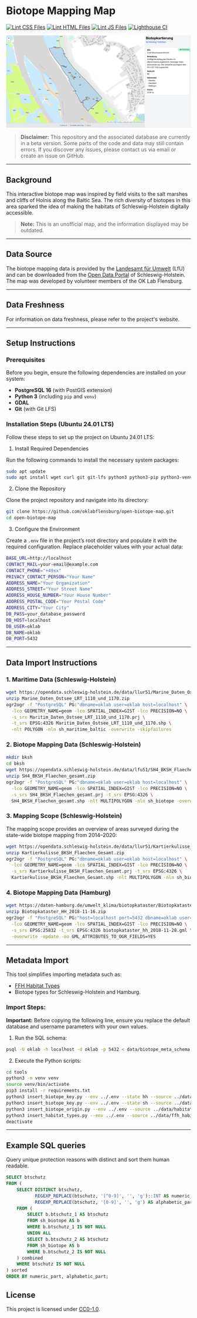 # Biotope Mapping Map

[![Lint CSS Files](https://github.com/oklabflensburg/open-biotope-map/actions/workflows/lint-css.yml/badge.svg)](https://github.com/oklabflensburg/open-biotope-map/actions/workflows/lint-css.yml)
[![Lint HTML Files](https://github.com/oklabflensburg/open-biotope-map/actions/workflows/lint-html.yml/badge.svg)](https://github.com/oklabflensburg/open-biotope-map/actions/workflows/lint-html.yml)
[![Lint JS Files](https://github.com/oklabflensburg/open-biotope-map/actions/workflows/lint-js.yml/badge.svg)](https://github.com/oklabflensburg/open-biotope-map/actions/workflows/lint-js.yml)
[![Lighthouse CI](https://github.com/oklabflensburg/open-biotope-map/actions/workflows/lighthouse.yml/badge.svg)](https://github.com/oklabflensburg/open-biotope-map/actions/workflows/lighthouse.yml)

![Screenshot of the interactive biotope map](https://raw.githubusercontent.com/oklabflensburg/open-biotope-map/main/screenshot_biotopkarte.webp)

> **Disclaimer:** This repository and the associated database are currently in a beta version. Some parts of the code and data may still contain errors. If you discover any issues, please contact us via email or create an issue on GitHub.


---

## Background

This interactive biotope map was inspired by field visits to the salt marshes and cliffs of Holnis along the Baltic Sea. The rich diversity of biotopes in this area sparked the idea of making the habitats of Schleswig-Holstein digitally accessible.

> **Note:** This is an unofficial map, and the information displayed may be outdated.


---


## Data Source

The biotope mapping data is provided by the [Landesamt für Umwelt](https://www.schleswig-holstein.de/DE/landesregierung/ministerien-behoerden/LFU) (LfU) and can be downloaded from the [Open Data Portal](https://opendata.schleswig-holstein.de/dataset/biotopkartierung-sh4-flachen-gesamt) of Schleswig-Holstein. The map was developed by volunteer members of the OK Lab Flensburg.


---


## Data Freshness

For information on data freshness, please refer to the project's website.


---


## Setup Instructions

### Prerequisites

Before you begin, ensure the following dependencies are installed on your system:

- **PostgreSQL 16** (with PostGIS extension)
- **Python 3** (including `pip` and `venv`)
- **GDAL**
- **Git** (with Git LFS)


### Installation Steps (Ubuntu 24.01 LTS)

Follow these steps to set up the project on Ubuntu 24.01 LTS:

1. Install Required Dependencies

Run the following commands to install the necessary system packages:

```bash
sudo apt update
sudo apt install wget curl git git-lfs python3 python3-pip python3-venv postgresql-16 postgresql-postgis gdal-bin
```

2. Clone the Repository

Clone the project repository and navigate into its directory:

```bash
git clone https://github.com/oklabflensburg/open-biotope-map.git
cd open-biotope-map
```

3. Configure the Environment

Create a `.env` file in the project’s root directory and populate it with the required configuration. Replace placeholder values with your actual data:

```bash
BASE_URL=http://localhost
CONTACT_MAIL=your-email@example.com
CONTACT_PHONE="+49xx"
PRIVACY_CONTACT_PERSON="Your Name"
ADDRESS_NAME="Your Organization"
ADDRESS_STREET="Your Street Name"
ADDRESS_HOUSE_NUMBER="Your House Number"
ADDRESS_POSTAL_CODE="Your Postal Code"
ADDRESS_CITY="Your City"
DB_PASS=your_database_password
DB_HOST=localhost
DB_USER=oklab
DB_NAME=oklab
DB_PORT=5432
```


---


## Data Import Instructions

### 1. Maritime Data (Schleswig-Holstein)

```bash
wget https://opendata.schleswig-holstein.de/data/llur51/Marine_Daten_Ostsee_LRT_1110_und_1170.zip
unzip Marine_Daten_Ostsee_LRT_1110_und_1170.zip
ogr2ogr -f "PostgreSQL" PG:"dbname=oklab user=oklab host=localhost" \
  -lco GEOMETRY_NAME=geom -lco SPATIAL_INDEX=GIST -lco PRECISION=NO \
  -s_srs Maritim_Daten_Ostsee_LRT_1110_und_1170.prj \
  -t_srs EPSG:4326 Maritim_Daten_Ostsee_LRT_1110_und_1170.shp \
  -nlt POLYGON -nln sh_maritime_baltic -overwrite -skipfailures
```


### 2. Biotope Mapping Data (Schleswig-Holstein)

```bash
mkdir bksh
cd bksh
wget https://opendata.schleswig-holstein.de/data/lfu51/SH4_BKSH_Flaechen_gesamt.zip
unzip SH4_BKSH_Flaechen_gesamt.zip
ogr2ogr -f "PostgreSQL" PG:"dbname=oklab user=oklab host=localhost" \
  -lco GEOMETRY_NAME=geom -lco SPATIAL_INDEX=GIST -lco PRECISION=NO \
  -s_srs SH4_BKSH_Flaechen_gesamt.prj -t_srs EPSG:4326 \
  SH4_BKSH_Flaechen_gesamt.shp -nlt MULTIPOLYGON -nln sh_biotope -overwrite -update
```


### 3. Mapping Scope (Schleswig-Holstein)

The mapping scope provides an overview of areas surveyed during the state-wide biotope mapping from 2014–2020:

```bash
wget https://opendata.schleswig-holstein.de/data/llur51/Kartierkulisse_BKSH_Flaechen_Gesamt.zip
unzip Kartierkulisse_BKSH_Flaechen_Gesamt.zip
ogr2ogr -f "PostgreSQL" PG:"dbname=oklab user=oklab host=localhost" \
  -lco GEOMETRY_NAME=geom -lco SPATIAL_INDEX=GIST -lco PRECISION=NO \
  -s_srs Kartierkulisse_BKSH_Flaechen_Gesamt.prj -t_srs EPSG:4326 \
  Kartierkulisse_BKSH_Flaechen_Gesamt.shp -nlt MULTIPOLYGON -nln sh_biotope_kulisse -overwrite -update
```


### 4. Biotope Mapping Data (Hamburg)

```bash
wget https://daten-hamburg.de/umwelt_klima/biotopkataster/Biotopkataster_HH_2018-11-16.zip
unzip Biotopkataster_HH_2018-11-16.zip
ogr2ogr -f "PostgreSQL" PG:"host=localhost port=5432 dbname=oklab user=oklab" \
  -lco GEOMETRY_NAME=geom -lco SPATIAL_INDEX=GIST -lco PRECISION=NO \
  -s_srs EPSG:25832 -t_srs EPSG:4326 biotopkataster_hh_2018-11-28.gml \
  -overwrite -update -oo GML_ATTRIBUTES_TO_OGR_FIELDS=YES
```


---


## Metadata Import


This tool simplifies importing metadata such as:

- [FFH Habitat Types](https://www.bfn.de/lebensraumtypen)
- Biotope types for Schleswig-Holstein and Hamburg.


### Import Steps:

**Important:** Before copying the following line, ensure you replace the default database and username parameters with your own values.

1. Run the SQL schema:

```bash
psql -U oklab -h localhost -d oklab -p 5432 < data/biotope_meta_schema.sql
```

2. Execute the Python scripts:

```bash
cd tools
python3 -m venv venv
source venv/bin/activate
pip3 install -r requirements.txt
python3 insert_biotope_key.py --env ../.env --state hh --source ../data/biotoptypen_schluessel_hamburg.csv --verbose
python3 insert_biotope_key.py --env ../.env --state sh --source ../data/biotoptypen_standardliste.csv --verbose
python3 insert_biotope_origin.py --env ../.env --source ../data/habitat_mapping_origin.csv --verbose
python3 insert_habitat_types.py --env ../.env --source ../data/ffh_habitat_types.csv --verbose
deactivate
```


---


## Example SQL queries

Query unique protection reasons with distinct and sort them human readable.

```sql
SELECT btschutz
FROM (
    SELECT DISTINCT btschutz,
           REGEXP_REPLACE(btschutz, '[^0-9]', '', 'g')::INT AS numeric_part,
           REGEXP_REPLACE(btschutz, '[0-9]', '', 'g') AS alphabetic_part
    FROM (
        SELECT b.btschutz_1 AS btschutz
        FROM sh_biotope AS b
        WHERE b.btschutz_1 IS NOT NULL
        UNION ALL
        SELECT b.btschutz_2 AS btschutz
        FROM sh_biotope AS b
        WHERE b.btschutz_2 IS NOT NULL
    ) combined
    WHERE btschutz IS NOT NULL
) sorted
ORDER BY numeric_part, alphabetic_part;
```


## License

This project is licensed under [CC0-1.0](LICENSE).
